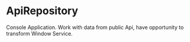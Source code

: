 # ApiRepository
Console Application. Work with data from public Api, have opportunity to transform Window Service.
